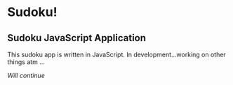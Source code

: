 Sudoku!
======

## Sudoku JavaScript Application
This sudoku app is written in JavaScript.  In development...working on other things atm ...


*Will continue*
